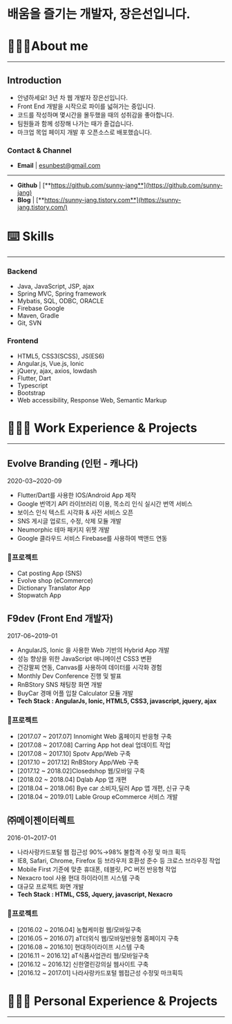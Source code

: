 # 배움을 즐기는 개발자, 장은선입니다.

# 💁🏻‍♀️About me

---

## Introduction

- 안녕하세요! 3년 차 웹 개발자 장은선입니다.
- Front End 개발을 시작으로 파이를 넓혀가는 중입니다.
- 코드를 작성하며 몇시간을 몰두했을 때의 성취감을 좋아합니다.
- 팀원들과 함께 성장해 나가는 때가 즐겁습니다.
- 마크업 목업 페이지 개발 후 오픈소스로 배포했습니다.

### Contact & Channel

- **Email** | esunbest@gmail.com

---

- **Github** | [**https://github.com/sunny-jang**](https://github.com/sunny-jang)
- **Blog** | [**https://sunny-jang.tistory.com**](https://sunny-jang.tistory.com/)

# ⌨️ Skills

---

### Backend

- Java, JavaScript, JSP, ajax
- Spring MVC, Spring framework
- Mybatis, SQL, ODBC, ORACLE
- Firebase Google
- Maven, Gradle
- Git, SVN

### Frontend

- HTML5, CSS3(SCSS), JS(ES6)
- Angular.js, Vue.js, Ionic
- jQuery, ajax, axios, lowdash
- Flutter, Dart
- Typescript
- Bootstrap
- Web accessibility, Response Web, Semantic Markup

# 👩🏻‍💻 Work Experience & Projects

---

## Evolve Branding (인턴 - 캐나다)

2020-03~2020-09

- Flutter/Dart를 사용한 IOS/Android App 제작
- Google 번역기 API 라이브러리 이용,  목소리 인식 실시간 번역 서비스
- 보이스 인식 텍스트 시각화 & 사전 서비스 오픈
- SNS 게시글 업로드, 수정, 삭제 모듈 개발
- Neumorphic 테마 패키지 위젯 개발
- Google 클라우드 서비스 Firebase를 사용하여 백앤드 연동

### 📝프로젝트

- Cat posting App (SNS)
- Evolve shop (eCommerce)
- Dictionary Translator App
- Stopwatch App

## F9dev (Front End 개발자)

2017-06~2019-01

- AngularJS, Ionic 을 사용한 Web 기반의 Hybrid App 개발
- 성능 향상을 위한 JavaScript 애니메이션 CSS3 변환
- 건강팔찌 연동, Canvas를 사용하여 데이터를 시각화 경험
- Monthly Dev Conference 진행 및 발표
- RnBStory SNS 채팅창 화면 개발
- BuyCar 경매 어플 입찰 Calculator 모듈 개발
- **Tech Stack : AngularJs, Ionic, HTML5, CSS3, javascript, jquery, ajax**

### 📝프로젝트

- [2017.07 ~ 2017.07] Innomight Web 홈페이지 반응형 구축
- [2017.08 ~ 2017.08] Carring App hot deal 업데이트 작업
- [2017.08 ~ 2017.10] Spotv App/Web 구축
- [2017.10 ~ 2017.12] RnBStory App/Web 구축
- [2017.12 ~ 2018.02]Closedshop 웹/모바일 구축
- [2018.02 ~ 2018.04] Dqlab App 앱 개편
- [2018.04 ~ 2018.06] Bye car 소비자,딜러 App 앱 개편, 신규 구축
- [2018.04 ~ 2019.01] Lable Group eCommerce 서비스 개발

## ㈜메이젠이터렉트

2016-01~2017-01

- 나라사랑카드포털 웹 접근성 90%→98% 불합격 수정 및 마크 획득
- IE8, Safari, Chrome, Firefox 등 브라우저 호환성 준수 등 크로스 브라우징 작업
- Mobile First 기준에 맞춘 휴대폰, 테블릿, PC 버전 반응형 작업
- Nexacro tool 사용 현대 하이라이프 시스템 구축
- 대규모 프로젝트 화면 개발
- **Tech Stack : HTML, CSS, Jquery, javascript, Nexacro**

### 📝프로젝트

- [2016.02 ~ 2016.04] 농협케미컬 웹/모바일구축
- [2016.05 ~ 2016.07] aT더외식 웹/모바일반응형 홈페이지 구축
- [2016.08 ~ 2016.10] 현대하이라이프 시스템 구축
- [2016.11 ~ 2016.12] aT식품사업관리 웹/모바일구축
- [2016.12 ~ 2016.12] 신한열린강의실 웹사이트 구축
- [2016.12 ~ 2017.01] 나라사랑카드포털 웹접근성 수정및 마크획득

# 🚴🏼‍♂️ Personal Experience & Projects

---